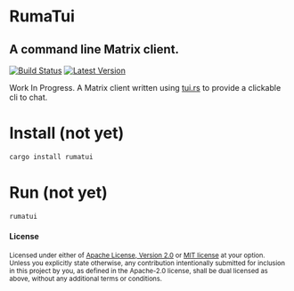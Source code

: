 # RumaTui
## A command line Matrix client.

[![Build Status](https://travis-ci.com/DevinR528/forget.svg?branch=master)](https://travis-ci.com/DevinR528/rumatui)
[![Latest Version](https://img.shields.io/crates/v/forget.svg)](https://crates.io/crates/rumatui)

Work In Progress. A Matrix client written using [tui.rs](https://github.com/fdehau/tui-rs) to provide a clickable cli to chat.

<!-- ![forget-demo](https://github.com/DevinR528/forget/blob/master/resources/forget-demo.gif) -->

# Install (not yet)
```bash
cargo install rumatui
```

# Run (not yet)
```bash
rumatui
```

#### License
<sup>
Licensed under either of <a href="LICENSE-APACHE">Apache License, Version
2.0</a> or <a href="LICENSE-MIT">MIT license</a> at your option.
</sup>

<br>

<sub>
Unless you explicitly state otherwise, any contribution intentionally submitted
for inclusion in this project by you, as defined in the Apache-2.0 license,
shall be dual licensed as above, without any additional terms or conditions.
</sub>
